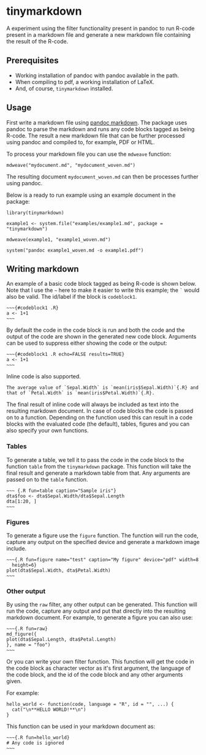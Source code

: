 tinymarkdown
===============================================================================

A experiment using the filter functionality present in pandoc to run
R-code present in a markdown file and generate a new markdown file containing
the result of the R-code.

## Prerequisites

- Working installation of pandoc with pandoc available in the path. 
- When compiling to pdf, a working installation of LaTeX.
- And, of course, `tinymarkdown` installed.


## Usage

First write a markdown file using 
[pandoc markdown](https://pandoc.org/MANUAL.html#pandocs-markdown).  The package uses pandoc to
parse the markdown and runs any code blocks tagged as being R-code. The result a new markdown file
that can be further processed using pandoc and compiled to, for example, PDF or HTML.

To process your markdown file you can use the `mdweave` function:

```
mdweave("mydocument.md", "mydocument_woven.md")
```

The resulting document `mydocument_woven.md` can then be processes further using
pandoc. 

Below is a ready to run example using an example document in the package:

```
library(tinymarkdown)

example1 <- system.file("examples/example1.md", package = "tinymarkdown")

mdweave(example1, "example1_woven.md")

system("pandoc example1_woven.md -o example1.pdf")
```



## Writing markdown


An example of a basic code block tagged as being R-code is shown below. Note
that I use the `~` here to make it easier to write this example; the `` ` `` 
would also be valid.  The id/label if the block is `codeblock1`.  

```
~~~{#codeblock1 .R}
a <- 1+1
~~~
```

By default the code in the code block is run and both the code and the output of
the code are shown in the generated new code block. Arguments can be used to
suppress either showing the code or the output:

```
~~~{#codeblock1 .R echo=FALSE results=TRUE}
a <- 1+1
~~~
```

Inline code is also supported. 

```
The average value of `Sepal.Width` is `mean(iris$Sepal.Width)`{.R} and 
that of `Petal.Width` is `mean(iris$Petal.Width)`{.R}.
```

The final result of inline code will always be included as text into the resulting markdown
document. In case of code blocks the code is passed on to a function. Depending on the function used
this can result in a code blocks with the evaluated code (the default), tables, figures and you can
also specify your own functions.


### Tables

To generate a table, we tell it to pass the code in the code block to the
function `table` from the `tinymarkdown` package. This function will take the
final result and generate a markdown table from that. Any arguments are passed
on to the `table` function.

```
~~~ {.R fun=table caption="Sample iris"}
dta$foo <- dta$Sepal.Width/dta$Sepal.Length
dta[1:20, ]
~~~
```


### Figures

To generate a figure use the `figure` function. The function will run the code,
capture any output on the specified device and generate a markdown image
include.

```
~~~{.R fun=figure name="test" caption="My figure" device="pdf" width=8 
  height=6}
plot(dta$Sepal.Width, dta$Petal.Width)
~~~
```

### Other output

By using the `raw` filter, any other output can be generated. This function will
run the code, capture any output and put that directly into the resulting
markdown document. For example, to generate a figure you can also use:


```
~~~{.R fun=raw}
md_figure({
plot(dta$Sepal.Length, dta$Petal.Length)
}, name = "foo")
~~~
```

Or you can write your own filter function. This function will get the code in
the code block as character vector as it's first argument, the language of the
code block, and the id of the code block and any other arguments given. 

For example:

```
hello_world <- function(code, language = "R", id = "", ...) {
  cat("\n**HELLO WORLD!**\n")
}
```

This function can be used in your markdown document as:

```
~~~{.R fun=hello_world}
# Any code is ignored
~~~
```


